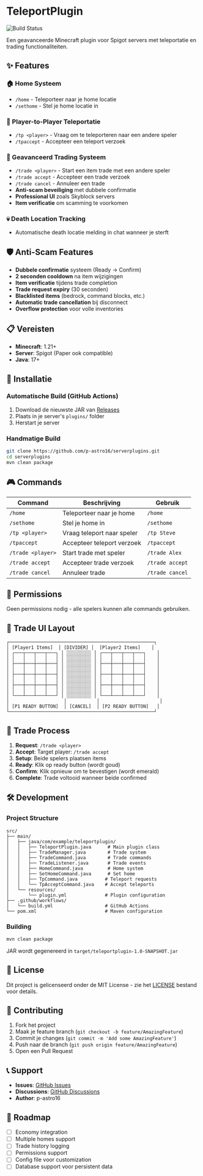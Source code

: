 # TeleportPlugin

![Build Status](https://github.com/p-astro16/serverplugins/workflows/Build%20Plugin/badge.svg)

Een geavanceerde Minecraft plugin voor Spigot servers met teleportatie en trading functionaliteiten.

## ✨ Features

### 🏠 Home Systeem
- `/home` - Teleporteer naar je home locatie
- `/sethome` - Stel je home locatie in

### 🔄 Player-to-Player Teleportatie
- `/tp <player>` - Vraag om te teleporteren naar een andere speler
- `/tpaccept` - Accepteer een teleport verzoek

### 🛒 Geavanceerd Trading Systeem
- `/trade <player>` - Start een item trade met een andere speler
- `/trade accept` - Accepteer een trade verzoek
- `/trade cancel` - Annuleer een trade
- **Anti-scam beveiliging** met dubbele confirmatie
- **Professional UI** zoals Skyblock servers
- **Item verificatie** om scamming te voorkomen

### 💀 Death Location Tracking
- Automatische death locatie melding in chat wanneer je sterft

## 🛡️ Anti-Scam Features

- **Dubbele confirmatie** systeem (Ready → Confirm)
- **2 seconden cooldown** na item wijzigingen
- **Item verificatie** tijdens trade completion
- **Trade request expiry** (30 seconden)
- **Blacklisted items** (bedrock, command blocks, etc.)
- **Automatic trade cancellation** bij disconnect
- **Overflow protection** voor volle inventories

## 📋 Vereisten

- **Minecraft**: 1.21+
- **Server**: Spigot (Paper ook compatible)
- **Java**: 17+

## 🚀 Installatie

### Automatische Build (GitHub Actions)
1. Download de nieuwste JAR van [Releases](https://github.com/p-astro16/serverplugins/releases)
2. Plaats in je server's `plugins/` folder
3. Herstart je server

### Handmatige Build
```bash
git clone https://github.com/p-astro16/serverplugins.git
cd serverplugins
mvn clean package
```

## 🎮 Commands

| Command | Beschrijving | Gebruik |
|---------|--------------|---------|
| `/home` | Teleporteer naar je home | `/home` |
| `/sethome` | Stel je home in | `/sethome` |
| `/tp <player>` | Vraag teleport naar speler | `/tp Steve` |
| `/tpaccept` | Accepteer teleport verzoek | `/tpaccept` |
| `/trade <player>` | Start trade met speler | `/trade Alex` |
| `/trade accept` | Accepteer trade verzoek | `/trade accept` |
| `/trade cancel` | Annuleer trade | `/trade cancel` |

## 🔧 Permissions

Geen permissions nodig - alle spelers kunnen alle commands gebruiken.

## 📱 Trade UI Layout

```
┌─────────────────────────────────────────────────────┐
│ [Player1 Items]  │ [DIVIDER] │  [Player2 Items]    │
│ ┌───┬───┬───┬───┐ │ ░░░░░░░░░ │ ┌───┬───┬───┬───┐    │
│ │   │   │   │   │ │ ░░░░░░░░░ │ │   │   │   │   │    │
│ ├───┼───┼───┼───┤ │ ░░░░░░░░░ │ ├───┼───┼───┼───┤    │
│ │   │   │   │   │ │ ░░░░░░░░░ │ │   │   │   │   │    │
│ ├───┼───┼───┼───┤ │ ░░░░░░░░░ │ ├───┼───┼───┼───┤    │
│ │   │   │   │   │ │ ░░░░░░░░░ │ │   │   │   │   │    │
│ ├───┼───┼───┼───┤ │ ░░░░░░░░░ │ ├───┼───┼───┼───┤    │
│ │   │   │   │   │ │ ░░░░░░░░░ │ │   │   │   │   │    │
│ └───┴───┴───┴───┘ │ ░░░░░░░░░ │ └───┴───┴───┴───┘    │
│                    │           │                      │
│ [P1 READY BUTTON]  │ [CANCEL]  │ [P2 READY BUTTON]   │
└─────────────────────────────────────────────────────┘
```

## 🔄 Trade Process

1. **Request**: `/trade <player>`
2. **Accept**: Target player: `/trade accept`
3. **Setup**: Beide spelers plaatsen items
4. **Ready**: Klik op ready button (wordt goud)
5. **Confirm**: Klik opnieuw om te bevestigen (wordt emerald)
6. **Complete**: Trade voltooid wanneer beide confirmed

## 🛠️ Development

### Project Structure
```
src/
├── main/
│   ├── java/com/example/teleportplugin/
│   │   ├── TeleportPlugin.java      # Main plugin class
│   │   ├── TradeManager.java        # Trade system
│   │   ├── TradeCommand.java        # Trade commands
│   │   ├── TradeListener.java       # Trade events
│   │   ├── HomeCommand.java         # Home system
│   │   ├── SetHomeCommand.java      # Set home
│   │   ├── TpCommand.java          # Teleport requests
│   │   └── TpAcceptCommand.java    # Accept teleports
│   └── resources/
│       └── plugin.yml              # Plugin configuration
├── .github/workflows/
│   └── build.yml                   # GitHub Actions
└── pom.xml                         # Maven configuration
```

### Building
```bash
mvn clean package
```

JAR wordt gegenereerd in `target/teleportplugin-1.0-SNAPSHOT.jar`

## 📄 License

Dit project is gelicenseerd onder de MIT License - zie het [LICENSE](LICENSE) bestand voor details.

## 🤝 Contributing

1. Fork het project
2. Maak je feature branch (`git checkout -b feature/AmazingFeature`)
3. Commit je changes (`git commit -m 'Add some AmazingFeature'`)
4. Push naar de branch (`git push origin feature/AmazingFeature`)
5. Open een Pull Request

## 📞 Support

- **Issues**: [GitHub Issues](https://github.com/p-astro16/serverplugins/issues)
- **Discussions**: [GitHub Discussions](https://github.com/p-astro16/serverplugins/discussions)
- **Author**: p-astro16

## 🎯 Roadmap

- [ ] Economy integration
- [ ] Multiple homes support
- [ ] Trade history logging
- [ ] Permissions support
- [ ] Config file voor customization
- [ ] Database support voor persistent data

